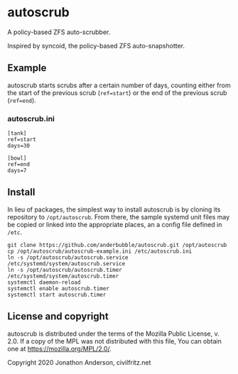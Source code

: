 <!-- Any copyright is dedicated to the Public Domain.
   - https://creativecommons.org/publicdomain/zero/1.0/ -->

# autoscrub

A policy-based ZFS auto-scrubber.

Inspired by syncoid, the policy-based ZFS auto-snapshotter.


## Example

autoscrub starts scrubs after a certain number of days, counting
either from the start of the previous scrub (`ref=start`) or the end
of the previous scrub (`ref=end`).

### autoscrub.ini

```
[tank]
ref=start
days=30

[bowl]
ref=end
days=7
```


## Install

In lieu of packages, the simplest way to install autoscrub is by
cloning its repository to `/opt/autoscrub`. From there, the sample
systemd unit files may be copied or linked into the appropriate
places, an a config file defined in `/etc`.

```
git clone https://github.com/anderbubble/autoscrub.git /opt/autoscrub
cp /opt/autoscrub/autoscrub-example.ini /etc/autoscrub.ini
ln -s /opt/autoscrub/autoscrub.service /etc/systemd/system/autoscrub.service
ln -s /opt/autoscrub/autoscrub.timer /etc/systemd/system/autoscrub.timer
systemctl daemon-reload
systemctl enable autoscrub.timer
systemctl start autoscrub.timer
```


## License and copyright

autoscrub is distributed under the terms of the Mozilla Public
License, v. 2.0. If a copy of the MPL was not distributed with this
file, You can obtain one at https://mozilla.org/MPL/2.0/.

Copyright 2020 Jonathon Anderson, civilfritz.net
